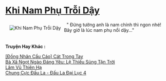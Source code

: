 <a href="https://utruyen.com/khi-nam-phu-troi-day/22790/" title="Khi Nam Phụ Trỗi Dậy"><h1>Khi Nam Phụ Trỗi Dậy</h1></a><div style="display:table"><img align="right" style="float: left; padding: 10px;" src="https://utruyen.com/images/story/200x260/khi-nam-phu-troi-day.jpg" alt="Khi Nam Phụ Trỗi Dậy">  " Đừng tưởng anh là nam chính thì ngon nhé! Bây giờ là lúc nam phụ nổi dậy..."</div><p><br><b>Truyện Hay Khác :</b></p><a href="https://utruyen.com/dong-nhan-cau-cao-cat-trong-tay/22758/" alt="[Đồng Nhân Cẩu Cáo] Cát Trong Tay">[Đồng Nhân Cẩu Cáo] Cát Trong Tay</a><br/><a href="https://truyenngontinhay.wordpress.com/2019/10/03/ba-xa-ngot-ngao-dang-yeu-le-thieu-sung-tan-troi/" alt="Bà Xã Ngọt Ngào Đáng Yêu: Lệ Thiếu Sủng Tận Trời">Bà Xã Ngọt Ngào Đáng Yêu: Lệ Thiếu Sủng Tận Trời</a><br/><a href="https://github.com/quanluxury/truyenhot/tree/master/truyenhay/19114/" alt="Lâm Vũ Thiên Hạ">Lâm Vũ Thiên Hạ</a><br/><a href="https://www.flickr.com/photos/184340401@N07/48818775088/" alt="Chung Cực Đấu La - Đấu La Đại Lục 4">Chung Cực Đấu La - Đấu La Đại Lục 4</a><br/>